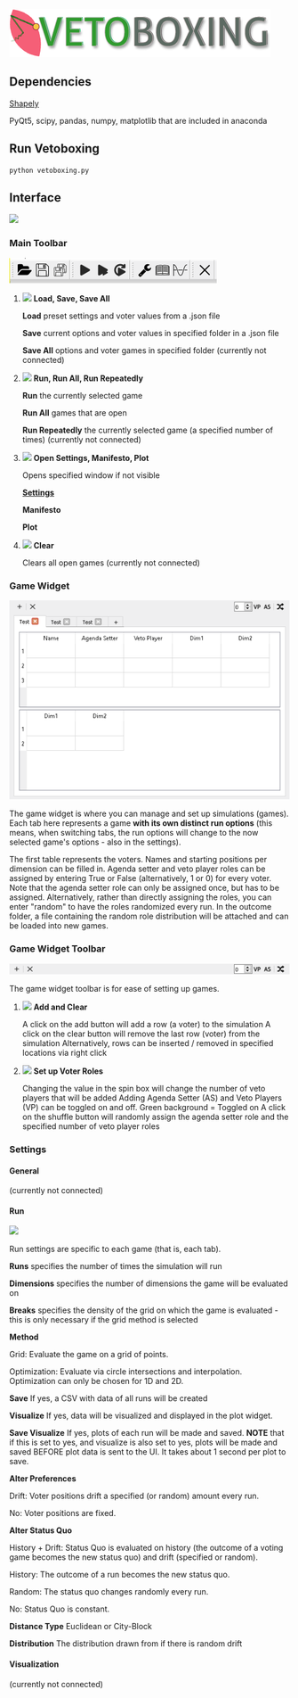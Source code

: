 ![](https://github.com/erocoar/vetoboxing/blob/master/vetoboxing/assets/vetoboxingLogo%20-%20Kopie.png)
## Dependencies
[Shapely](https://anaconda.org/conda-forge/shapely)

PyQt5, scipy, pandas, numpy, matplotlib that are included in anaconda

## Run Vetoboxing
```
python vetoboxing.py
```

## Interface
![](https://puu.sh/yjBu4/53af0408fe.png)
### Main Toolbar
![](https://github.com/erocoar/vetoboxing/blob/master/vetoboxing/rmd/mainToolbar.png)

1. ![](https://puu.sh/yjc9S/4bb6bd826e.png) **Load, Save, Save All**

   **Load** preset settings and voter values from a .json file
   
   **Save** current options and voter values in specified folder in a .json file
   
   **Save All** options and voter games in specified folder (currently not connected)
   
2. ![](https://puu.sh/yjbEH/f012e42bf0.png) **Run, Run All, Run Repeatedly**

   **Run** the currently selected game
   
   **Run All** games that are open
   
   **Run Repeatedly** the currently selected game (a specified number of times) (currently not connected)
   
3. ![](https://puu.sh/yjbOM/3afea006f6.png) **Open Settings, Manifesto, Plot**

   Opens specified window if not visible
   
   [**Settings**](https://github.com/erocoar/vetoboxing/blob/master/README.md#run)
   
   **Manifesto**
   
   **Plot**
   
4. ![](https://puu.sh/yjbQl/9a0ba04cc6.png) **Clear**

   Clears all open games (currently not connected)
   
### Game Widget
![](https://github.com/erocoar/vetoboxing/blob/master/vetoboxing/rmd/gameTable.png)

The game widget is where you can manage and set up simulations (games). Each tab here represents a game **with its own distinct run options** (this means, when switching tabs, the run options will change to the now selected game's options - also in the settings). 

   The first table represents the voters. Names and starting positions per dimension can be filled in. Agenda setter and veto player roles can be assigned by entering True or False (alternatively, 1 or 0) for every voter. Note that the agenda setter role can only be assigned once, but has to be assigned. Alternatively, rather than directly assigning the roles, you can enter "random" to have the roles randomized every run. In the outcome folder, a file containing the random role distribution will be attached and can be loaded into new games.
 
 ### Game Widget Toolbar
 ![](https://github.com/erocoar/vetoboxing/blob/master/vetoboxing/rmd/gameTableToolbar.png)
 
 The game widget toolbar is for ease of setting up games. 
 
1. ![](https://puu.sh/yjbkI/544e2ff0f8.png) **Add and Clear**

   A click on the add button will add a row (a voter) to the simulation
   A click on the clear button will remove the last row (voter) from the simulation
   Alternatively, rows can be inserted / removed in specified locations via right click
    
2. ![](https://puu.sh/yjbpY/71b2ae502b.png) **Set up Voter Roles**

   Changing the value in the spin box will change the number of veto players that will be added
   Adding Agenda Setter (AS) and Veto Players (VP) can be toggled on and off. Green background = Toggled on
   A click on the shuffle button will randomly assign the agenda setter role and the specified number of veto player roles
   
### Settings 
#### General

(currently not connected)
#### Run
![](https://puu.sh/yjBuF/ff1340743f.png)

Run settings are specific to each game (that is, each tab).

**Runs** specifies the number of times the simulation will run

**Dimensions** specifies the number of dimensions the game will be evaluated on

**Breaks** specifies the density of the grid on which the game is evaluated - this is only necessary if the grid method is selected

**Method** 

Grid: Evaluate the game on a grid of points. 

Optimization: Evaluate via circle intersections and interpolation. Optimization can only be chosen for 1D and 2D.

**Save** If yes, a CSV with data of all runs will be created

**Visualize** If yes, data will be visualized and displayed in the plot widget.

**Save Visualize** If yes, plots of each run will be made and saved. **NOTE** that if this is set to yes, and visualize is also set to yes, plots will be made and saved BEFORE plot data is sent to the UI. It takes about 1 second per plot to save.

**Alter Preferences** 

Drift: Voter positions drift a specified (or random) amount every run. 

No: Voter positions are fixed.

**Alter Status Quo** 

History + Drift: Status Quo is evaluated on history (the outcome of a voting game becomes the new status quo) and drift (specified or random). 

History: The outcome of a run becomes the new status quo. 

Random: The status quo changes randomly every run. 

No: Status Quo is constant. 

**Distance Type** Euclidean or City-Block

**Distribution** The distribution drawn from if there is random drift

#### Visualization
(currently not connected)





   
 


